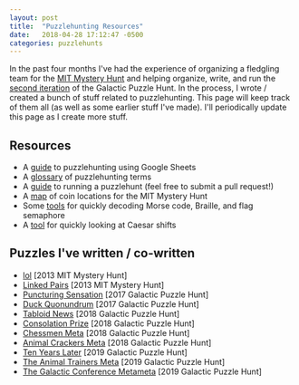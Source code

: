 ```yaml
---
layout: post
title:  "Puzzlehunting Resources"
date:   2018-04-28 17:12:47 -0500
categories: puzzlehunts
---
```



In the past four months I've had the experience of organizing a fledgling team for the [MIT Mystery Hunt](http://web.mit.edu/puzzle/www/) and helping organize, write, and run the [second iteration](https://2018.galacticpuzzlehunt.com/) of the Galactic Puzzle Hunt. In the process, I wrote / created a bunch of stuff related to puzzlehunting. This page will keep track of them all (as well as some earlier stuff I've made). I'll periodically update this page as I create more stuff.

<!--more-->

## Resources

* A [guide](https://docs.google.com/spreadsheets/d/1jMFf_fSEH9kL9_PAYyMxjL8pRZdgqCm9n2xrnF69kQM/edit?usp=sharing) to puzzlehunting using Google Sheets
* A [glossary](https://docs.google.com/document/d/1_d_xx-RQ2mCfXGVtjCx_56pQhwdJHvyBser7pHLtmM0/edit#) of puzzlehunting terms
* A [guide](https://github.com/fortenforge/suggestions-for-running-a-puzzlehunt) to running a puzzlehunt (feel free to submit a pull request!)
* A [map](https://www.google.com/maps/d/u/0/edit?mid=1cvq4WxVuuSbIZUmzbQATxQMElE4) of coin locations for the MIT Mystery Hunt
* Some [tools](https://fortenf.org/codes) for quickly decoding Morse code, Braille, and flag semaphore
* A [tool](https://fortenf.org/caesar) for quickly looking at Caesar shifts

## Puzzles I've written / co-written

* [lol](http://www.mit.edu/~puzzle/2013/coinheist.com/feynman/lol/) [2013 MIT Mystery Hunt]
* [Linked Pairs](http://www.mit.edu/~puzzle/2013/coinheist.com/sneakers/linked_pairs/) [2013 MIT Mystery Hunt]
* [Puncturing Sensation](https://2017.galacticpuzzlehunt.com/puzzle/3/1.html) [2017 Galactic Puzzle Hunt]
* [Duck Quonundrum](https://2017.galacticpuzzlehunt.com/puzzle/6/4.html) [2017 Galactic Puzzle Hunt]
* [Tabloid News](https://2018.galacticpuzzlehunt.com/puzzle/tabloid-news) [2018 Galactic Puzzle Hunt]
* [Consolation Prize](https://2018.galacticpuzzlehunt.com/puzzle/consolation-prize) [2018 Galactic Puzzle Hunt]
* [Chessmen Meta](https://2018.galacticpuzzlehunt.com/puzzle/chessmen) [2018 Galactic Puzzle Hunt]
* [Animal Crackers Meta](https://2018.galacticpuzzlehunt.com/puzzle/animal-crackers) [2018 Galactic Puzzle Hunt]
* [Ten Years Later](https://2019.galacticpuzzlehunt.com/puzzle/ten-years-later) [2019 Galactic Puzzle Hunt]
* [The Animal Trainers Meta](https://2019.galacticpuzzlehunt.com/puzzle/the-animal-trainers) [2019 Galactic Puzzle Hunt]
* [The Galactic Conference Metameta](https://2019.galacticpuzzlehunt.com/puzzle/the-galactic-conference) [2019 Galactic Puzzle Hunt]
